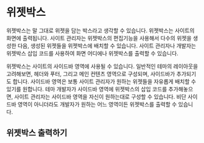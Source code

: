 # 위젯박스

위젯박스는 말 그대로 위젯을 담는 박스라고 생각할 수 있습니다. 위젯박스는 사이트의 화면에 출력됩니다. 사이트 관리자는 위젯박스의 편집기능을 사용해서 다수의 위젯을 생성한 다음, 생성된 위젯들을 위젯박스에 배치할 수 있습니다. 사이트 관리자나 개발자는 위젯박스 삽입 코드를 사용하여 화면 어디에나 위젯박스를 출력할 수 있습니다.

위젯박스는 사이트의 사이드바 영역에 사용될 수 있습니다. 일반적인 테마의 레이아웃을 고려해보면, 헤더와 푸터, 그리고 메인 컨텐츠 영역으로 구성되며, 사이드바가 추가되기도 합니다. 사이드바 영역은 보통 사이트 관리자가 원하는 위젯들을 자유롭게 배치할 수 있기를 원합니다. 테마 개발자가 사이드바 영역에 위젯박스의 삽입 코드를 추가해놓으면, 사이트 관리자는 사이드바 영역을 자신이 원하는대로 구성할 수 있습니다. 비단 사이드바 영역이 아니더라도 개발자가 원하는 어느 영역이든 위젯박스를 출력할 수 있습니다.



## 위젯박스 출력하기

